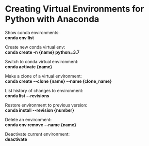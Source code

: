# Creating Virtual Environments for Python with Anaconda #

Show conda environments:  
**conda env list**

Create new conda virtual env:  
**conda create -n {name} python=3.7**

Switch to conda virtual environment:  
**conda activate {name}**

Make a clone of a virtual environment:    
**conda create --clone {name} --name {clone_name}**

List history of changes to environment:    
**conda list --revisions**

Restore environment to previous version:    
**conda install --revision {number}**

Delete an environment:    
**conda env remove --name {name}**

Deactivate current environment:    
**deactivate**



